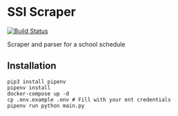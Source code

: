 # SSI Scraper

[![Build Status](https://github.com/ThomasLachaux/ssi-scraper/actions/workflows/ci.yml/badge.svg)](https://github.com/ungdev/ThomasLachaux/ssi-scraper/actions)

Scraper and parser for a school schedule

## Installation

```
pip3 install pipenv
pipenv install
docker-compose up -d
cp .env.example .env # Fill with your ent credentials
pipenv run python main.py
```
